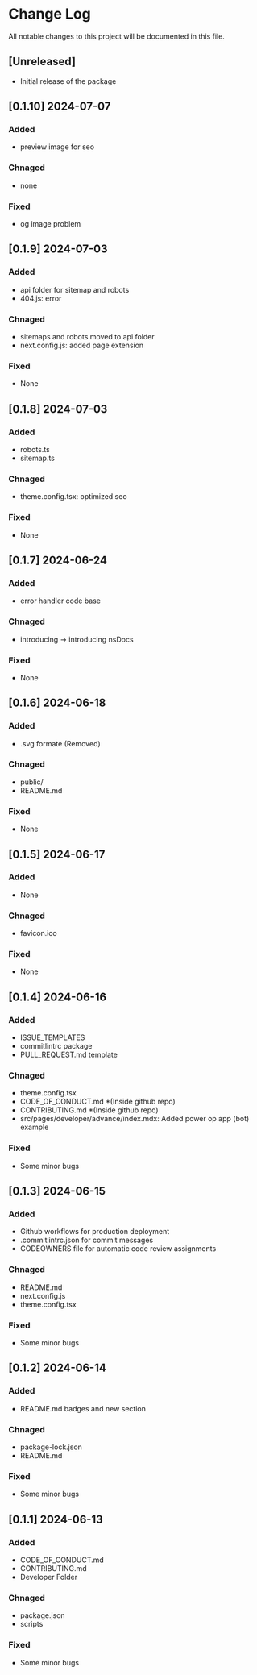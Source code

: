 # Change Log

All notable changes to this project will be documented in this file.

## [Unreleased]

- Initial release of the package

## [0.1.10] 2024-07-07

### Added

- preview image for seo

### Chnaged

- none

### Fixed

- og image problem

## [0.1.9] 2024-07-03

### Added

- api folder for sitemap and robots
- 404.js: error

### Chnaged

- sitemaps and robots moved to api folder
- next.config.js: added page extension

### Fixed

- None

## [0.1.8] 2024-07-03

### Added

- robots.ts
- sitemap.ts

### Chnaged

- theme.config.tsx: optimized seo

### Fixed

- None

## [0.1.7] 2024-06-24

### Added

- error handler code base

### Chnaged

- introducing -> introducing nsDocs

### Fixed

- None

## [0.1.6] 2024-06-18

### Added

- .svg formate (Removed)

### Chnaged

- public/
- README.md

### Fixed

- None

## [0.1.5] 2024-06-17

### Added

- None

### Chnaged

- favicon.ico

### Fixed

- None

## [0.1.4] 2024-06-16

### Added

- ISSUE_TEMPLATES
- commitlintrc package
- PULL_REQUEST.md template

### Chnaged

- theme.config.tsx
- CODE_OF_CONDUCT.md *(Inside github repo)
- CONTRIBUTING.md *(Inside github repo)
- src/pages/developer/advance/index.mdx: Added power op app (bot) example

### Fixed

- Some minor bugs

## [0.1.3] 2024-06-15

### Added

- Github workflows for production deployment
- .commitlintrc.json for commit messages
- CODEOWNERS file for automatic code review assignments

### Chnaged

- README.md
- next.config.js
- theme.config.tsx

### Fixed

- Some minor bugs

## [0.1.2] 2024-06-14

### Added

- README.md badges and new section

### Chnaged

- package-lock.json
- README.md

### Fixed

- Some minor bugs

## [0.1.1] 2024-06-13

### Added

- CODE_OF_CONDUCT.md
- CONTRIBUTING.md
- Developer Folder

### Chnaged

- package.json
- scripts

### Fixed

- Some minor bugs
